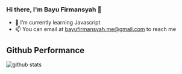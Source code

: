 ### Hi there, I'm Bayu Firmansyah 👋

- 🌱 I’m currently learning Javascript
- 📫 You can email at bayufirmansyah.me@gmail.com to reach me

## Github Performance
![github stats](https://github-readme-stats.vercel.app/api?username=bayufirmansyaah&show_icons=true)
